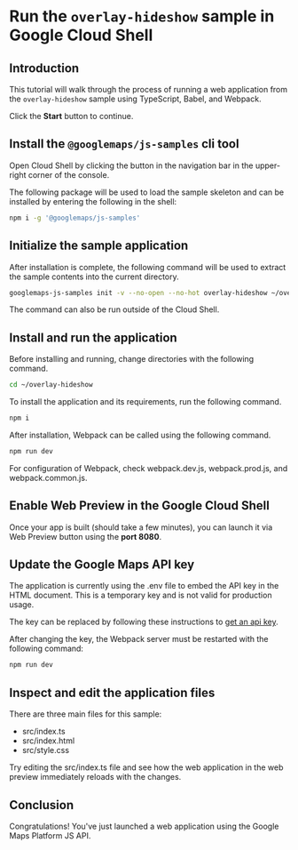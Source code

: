 # Run the `overlay-hideshow` sample in Google Cloud Shell

<walkthrough-tutorial-duration duration="10"/>

## Introduction

This tutorial will walk through the process of running a web application from
the `overlay-hideshow` sample using TypeScript, Babel, and Webpack.

Click the **Start** button to continue.

## Install the `@googlemaps/js-samples` cli tool

Open Cloud Shell by clicking the
<walkthrough-cloud-shell-icon></walkthrough-cloud-shell-icon> button in the
navigation bar in the upper-right corner of the console.

The following package will be used to load the sample skeleton and can be
installed by entering the following in the shell:

```bash
npm i -g '@googlemaps/js-samples'
```

## Initialize the sample application

After installation is complete, the following command will be used to extract
the sample contents into the current directory.

```bash
googlemaps-js-samples init -v --no-open --no-hot overlay-hideshow ~/overlay-hideshow
```

The command can also be run outside of the Cloud Shell.

## Install and run the application

Before installing and running, change directories with the following command.

```bash
cd ~/overlay-hideshow
```

To install the application and its requirements, run the following command.

```bash
npm i
```

After installation, Webpack can be called using the following command.

```bash
npm run dev
```

For configuration of Webpack, check
<walkthrough-editor-open-file filePath="overlay-hideshow/webpack.dev.js">webpack.dev.js</walkthrough-editor-open-file>,
<walkthrough-editor-open-file filePath="overlay-hideshow/webpack.prod.js">webpack.prod.js</walkthrough-editor-open-file>,
and
<walkthrough-editor-open-file filePath="overlay-hideshow/webpack.common.js">webpack.common.js</walkthrough-editor-open-file>.

## Enable Web Preview in the Google Cloud Shell

Once your app is built (should take a few minutes), you can launch it via
<walkthrough-spotlight-pointer target="cloudshell" spotlightId="devshell-web-preview-button">Web
Preview button</walkthrough-spotlight-pointer> using the **port 8080**.

## Update the Google Maps API key

The application is currently using the
<walkthrough-editor-open-file filePath="overlay-hideshow/.env">.env</walkthrough-editor-open-file>
file to embed the API key in the HTML document. This is a temporary key and is
not valid for production usage.

The key can be replaced by following these instructions to
[get an api key](https://developers.google.com/maps/documentation/javascript/get-api-key).

After changing the key, the Webpack server must be restarted with the following
command:

```bash
npm run dev
```

## Inspect and edit the application files

There are three main files for this sample:

*   <walkthrough-editor-open-file filePath="overlay-hideshow/src/index.ts">src/index.ts</walkthrough-editor-open-file>
*   <walkthrough-editor-open-file filePath="overlay-hideshow/src/index.html">src/index.html</walkthrough-editor-open-file>
*   <walkthrough-editor-open-file filePath="overlay-hideshow/src/style.css">src/style.css</walkthrough-editor-open-file>

Try editing the <walkthrough-editor-open-file filePath="overlay-hideshow/src/index.ts">src/index.ts</walkthrough-editor-open-file> file and see how the web application in the web preview immediately reloads with the changes.

## Conclusion

<walkthrough-conclusion-trophy></walkthrough-conclusion-trophy>

Congratulations! You've just launched a web application using the Google Maps
Platform JS API.
